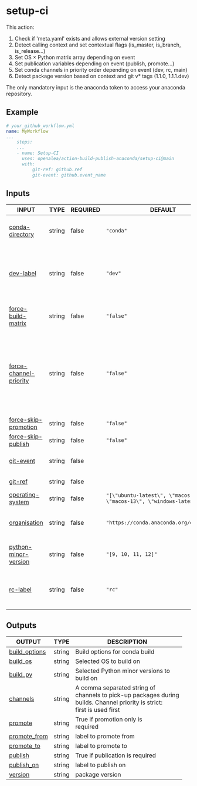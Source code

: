 # setup-ci

This action:
1. Check if 'meta.yaml' exists and allows external version setting
2. Detect calling context and set contextual flags (is_master, is_branch, is_release...)
3. Set OS × Python matrix array depending on event
4. Set publication variables depending on event (publish, promote...)
5. Set conda channels in priority order depending on event (dev, rc, main)
6. Detect package version based on context and git v* tags (1.1.0, 1.1.1.dev)

The only mandatory input is the anaconda token to access your anaconda repository.

## Example

```yaml
# your_github_workflow.yml
name: MyWorkflow
...
    steps:
    ...
    - name: Setup-CI
      uses: openalea/action-build-publish-anaconda/setup-ci@main
      with:
          git-ref: github.ref
          git-event: github.event_name
```

## Inputs

<!-- AUTO-DOC-INPUT:START - Do not remove or modify this section -->

|                                               INPUT                                                |  TYPE  | REQUIRED |                                   DEFAULT                                   |                                                                                     DESCRIPTION                                                                                      |
|----------------------------------------------------------------------------------------------------|--------|----------|-----------------------------------------------------------------------------|--------------------------------------------------------------------------------------------------------------------------------------------------------------------------------------|
|           <a name="input_conda-directory"></a>[conda-directory](#input_conda-directory)            | string |  false   |                                  `"conda"`                                  |                                                           Directory containing the conda recipe. <br>Default is "conda".                                                             |
|                    <a name="input_dev-label"></a>[dev-label](#input_dev-label)                     | string |  false   |                                   `"dev"`                                   |                                            The label used for publishing <br>development versions (latest version of master/main branch)                                             |
|       <a name="input_force-build-matrix"></a>[force-build-matrix](#input_force-build-matrix)       | string |  false   |                                  `"false"`                                  |                                                              Force full input matrix builds <br>regardless of context.                                                               |
| <a name="input_force-channel-priority"></a>[force-channel-priority](#input_force-channel-priority) | string |  false   |                                  `"false"`                                  | Force channels priority used for <br>build (coma separated format), regardless of context. <br>If false (default), priority list <br>is computed by action depending <br>on context  |
|    <a name="input_force-skip-promotion"></a>[force-skip-promotion](#input_force-skip-promotion)    | string |  false   |                                  `"false"`                                  |                                                                              Force skipping promotion.                                                                               |
|       <a name="input_force-skip-publish"></a>[force-skip-publish](#input_force-skip-publish)       | string |  false   |                                  `"false"`                                  |                                                                             Force skipping publication.                                                                              |
|                    <a name="input_git-event"></a>[git-event](#input_git-event)                     | string |  false   |                                                                             |                                                                    github.event_name context of calling workflow                                                                     |
|                       <a name="input_git-ref"></a>[git-ref](#input_git-ref)                        | string |  false   |                                                                             |                                                                        github.ref context of calling workflow                                                                        |
|          <a name="input_operating-system"></a>[operating-system](#input_operating-system)          | string |  false   | `"[\"ubuntu-latest\", \"macos-latest\", \"macos-13\", \"windows-latest\"]"` |                                                                             List of OS for build/deploy.                                                                             |
|                <a name="input_organisation"></a>[organisation](#input_organisation)                | string |  false   |                  `"https://conda.anaconda.org/openalea3"`                   |                                                              Channel of the organisation hosting <br>the publications                                                                |
|    <a name="input_python-minor-version"></a>[python-minor-version](#input_python-minor-version)    | string |  false   |                             `"[9, 10, 11, 12]"`                             |                                                           List of python minor versions <br>to build/deploy the package.                                                             |
|                      <a name="input_rc-label"></a>[rc-label](#input_rc-label)                      | string |  false   |                                   `"rc"`                                    |                                                    The label used for publishing <br>release candidates versions (latest v* tag)                                                     |

<!-- AUTO-DOC-INPUT:END -->

## Outputs

<!-- AUTO-DOC-OUTPUT:START - Do not remove or modify this section -->

|                                  OUTPUT                                   |  TYPE  |                                                             DESCRIPTION                                                              |
|---------------------------------------------------------------------------|--------|--------------------------------------------------------------------------------------------------------------------------------------|
| <a name="output_build_options"></a>[build_options](#output_build_options) | string |                                                    Build options for conda build                                                     |
|        <a name="output_build_os"></a>[build_os](#output_build_os)         | string |                                                       Selected OS to build on                                                        |
|        <a name="output_build_py"></a>[build_py](#output_build_py)         | string |                                           Selected Python minor versions to <br>build on                                             |
|        <a name="output_channels"></a>[channels](#output_channels)         | string | A comma separated string of <br>channels to pick-up packages during <br>builds. Channel priority is strict: <br>first is used first  |
|          <a name="output_promote"></a>[promote](#output_promote)          | string |                                               True if promotion only is <br>required                                                 |
|  <a name="output_promote_from"></a>[promote_from](#output_promote_from)   | string |                                                        label to promote from                                                         |
|     <a name="output_promote_to"></a>[promote_to](#output_promote_to)      | string |                                                         label to promote to                                                          |
|          <a name="output_publish"></a>[publish](#output_publish)          | string |                                                   True if publication is required                                                    |
|     <a name="output_publish_on"></a>[publish_on](#output_publish_on)      | string |                                                         label to publish on                                                          |
|          <a name="output_version"></a>[version](#output_version)          | string |                                                           package version                                                            |

<!-- AUTO-DOC-OUTPUT:END -->